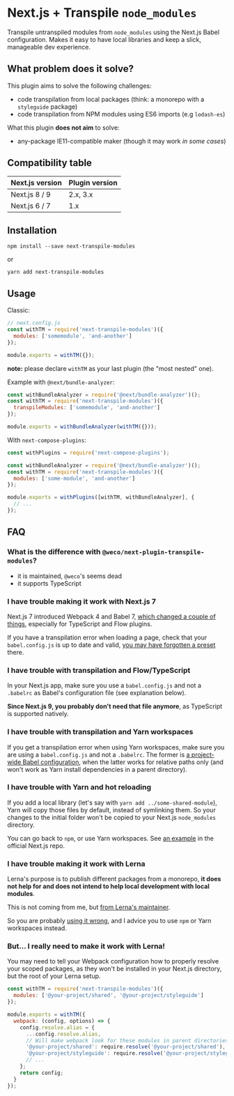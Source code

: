 # Next.js + Transpile `node_modules`

Transpile untranspiled modules from `node_modules` using the Next.js Babel configuration.
Makes it easy to have local libraries and keep a slick, manageable dev experience.

## What problem does it solve?

This plugin aims to solve the following challenges:

- code transpilation from local packages (think: a monorepo with a `styleguide` package)
- code transpilation from NPM modules using ES6 imports (e.g `lodash-es`)

What this plugin **does not aim** to solve:

- any-package IE11-compatible maker (though it may work _in some cases_)

## Compatibility table

| Next.js version | Plugin version |
| --------------- | -------------- |
| Next.js 8 / 9   | 2.x, 3.x       |
| Next.js 6 / 7   | 1.x            |

## Installation

```
npm install --save next-transpile-modules
```

or

```
yarn add next-transpile-modules
```

## Usage

Classic:

```js
// next.config.js
const withTM = require('next-transpile-modules')({
  modules: ['somemodule', 'and-another']
});

module.exports = withTM({});
```

**note:** please declare `withTM` as your last plugin (the "most nested" one).

Example with `@next/bundle-analyzer`:

```js
const withBundleAnalyzer = require('@next/bundle-analyzer')();
const withTM = require('next-transpile-modules')({
  transpileModules: ['somemodule', 'and-another']
});

module.exports = withBundleAnalyzer(withTM({}));
```

With `next-compose-plugins`:

```js
const withPlugins = require('next-compose-plugins');

const withBundleAnalyzer = require('@next/bundle-analyzer')();
const withTM = require('next-transpile-modules')({
  modules: ['some-module', 'and-another']
});

module.exports = withPlugins([withTM, withBundleAnalyzer], {
  // ...
});
```

## FAQ

### What is the difference with `@weco/next-plugin-transpile-modules`?

- it is maintained, `@weco`'s seems dead
- it supports TypeScript

### I have trouble making it work with Next.js 7

Next.js 7 introduced Webpack 4 and Babel 7, [which changed a couple of things](https://github.com/zeit/next.js/issues/5393#issuecomment-458517433), especially for TypeScript and Flow plugins.

If you have a transpilation error when loading a page, check that your `babel.config.js` is up to date and valid, [you may have forgotten a preset](https://github.com/martpie/next-transpile-modules/issues/1#issuecomment-427749256) there.

### I have trouble with transpilation and Flow/TypeScript

In your Next.js app, make sure you use a `babel.config.js` and not a `.babelrc` as Babel's configuration file (see explanation below).

**Since Next.js 9, you probably don't need that file anymore**, as TypeScript is supported natively.

### I have trouble with transpilation and Yarn workspaces

If you get a transpilation error when using Yarn workspaces, make sure you are using a `babel.config.js` and not a `.babelrc`. The former is [a project-wide Babel configuration](https://babeljs.io/docs/en/config-files), when the latter works for relative paths only (and won't work as Yarn install dependencies in a parent directory).

### I have trouble with Yarn and hot reloading

If you add a local library (let's say with `yarn add ../some-shared-module`), Yarn will copy those files by default, instead of symlinking them. So your changes to the initial folder won't be copied to your Next.js `node_modules` directory.

You can go back to `npm`, or use Yarn workspaces. See [an example](https://github.com/zeit/next.js/tree/canary/examples/with-yarn-workspaces) in the official Next.js repo.

### I have trouble making it work with Lerna

Lerna's purpose is to publish different packages from a monorepo, **it does not help for and does not intend to help local development with local modules**.

This is not coming from me, but [from Lerna's maintainer](https://github.com/lerna/lerna/issues/1243#issuecomment-401396850).

So you are probably [using it wrong](https://github.com/martpie/next-transpile-modules/issues/5#issuecomment-441501107), and I advice you to use `npm` or Yarn workspaces instead.

### But... I really need to make it work with Lerna!

You may need to tell your Webpack configuration how to properly resolve your scoped packages, as they won't be installed in your Next.js directory, but the root of your Lerna setup.

```js
const withTM = require('next-transpile-modules')({
  modules: ['@your-project/shared', '@your-project/styleguide']
});

module.exports = withTM({
  webpack: (config, options) => {
    config.resolve.alias = {
      ...config.resolve.alias,
      // Will make webpack look for these modules in parent directories
      '@your-project/shared': require.resolve('@your-project/shared'),
      '@your-project/styleguide': require.resolve('@your-project/styleguide')
      // ...
    };
    return config;
  }
});
```
